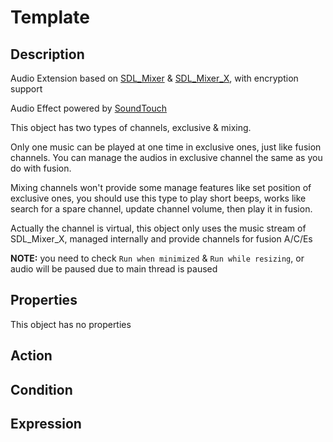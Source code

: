 # Template

## Description

Audio Extension based on [SDL_Mixer](https://github.com/libsdl-org/SDL_mixer) & [SDL_Mixer_X](https://github.com/WohlSoft/SDL-Mixer-X), with encryption support

Audio Effect powered by [SoundTouch](http://www.surina.net/soundtouch/index.html)

This object has two types of channels, exclusive & mixing.

Only one music can be played at one time in exclusive ones, just like fusion channels. You can manage the audios in exclusive channel the same as you do with fusion.

Mixing channels won't provide some manage features like set position of exclusive ones, you should use this type to play short beeps, works like search for a spare channel, update channel volume, then play it in fusion.

Actually the channel is virtual, this object only uses the music stream of SDL_Mixer_X, managed internally and provide channels for fusion A/C/Es

**NOTE:** you need to check `Run when minimized` & `Run while resizing`, or audio will be paused due to main thread is paused

## Properties

This object has no properties

## Action

## Condition

## Expression
